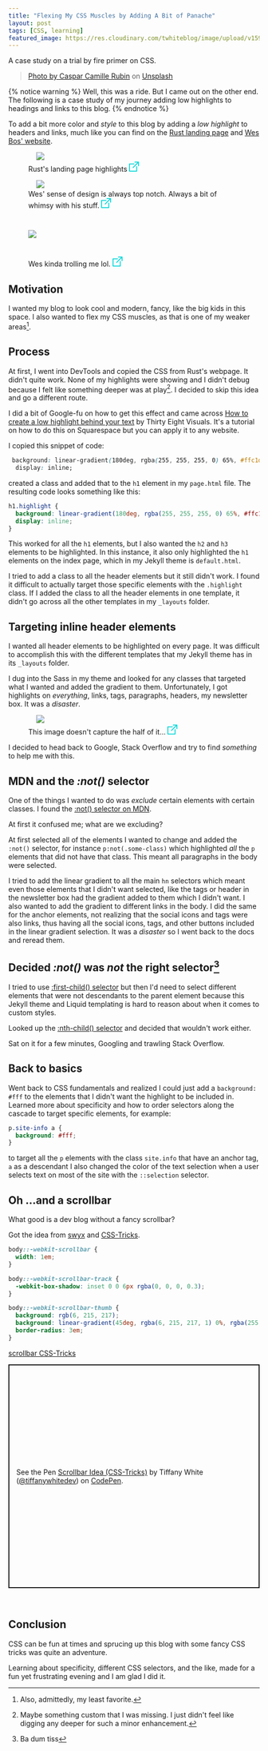 ```yaml
---
title: "Flexing My CSS Muscles by Adding A Bit of Panache"
layout: post
tags: [CSS, learning]
featured_image: https://res.cloudinary.com/twhiteblog/image/upload/v1593056621/css_qnvo1r.jpg
---
```


A case study on a trial by fire primer on CSS.

> [Photo by Caspar Camille Rubin](https://unsplash.com/@casparrubin?utm_source=unsplash&amp;utm_medium=referral&amp;utm_content=creditCopyText) on [Unsplash](/s/photos/css?utm_source=unsplash&amp;utm_medium=referral&amp;utm_content=creditCopyText)


{% notice warning %}
 Well, this was a ride. But I came out on the other end. The following is a case study of my journey adding low highlights to headings and links to this blog.
{% endnotice %}

To add a bit more color and *style* to this blog by adding a *low highlight* to headers and links, much like you can find on the [Rust landing page](https://www.rust-lang.org/) and [Wes Bos' website](https://wesbos.com/).

<figure>
    <img style="align-center" src="https://res.cloudinary.com/twhiteblog/image/upload/v1592438002/rust_nqwlto.png" />
    <figcaption class="caption-text">
       Rust's landing page highlights
       <a href="https://res.cloudinary.com/twhiteblog/image/upload/v1592438002/rust_nqwlto.png">
          <svg width="20px" height="20px" viewBox="0 0 20 20" version="1.1" xmlns="http://www.w3.org/2000/svg" xmlns:xlink="http://www.w3.org/1999/xlink" fill="#06d7d9">
            <path d="M19.0536842,0 L11.7951267,0 C11.2940351,0 10.8877973,0.40703125 10.8877973,0.909101562 C10.8877973,1.41117187 11.2940351,1.81820312 11.7951267,1.81820312 L16.8632359,1.81820312 L7.52432749,11.1753906 C7.16998051,11.5304297 7.16998051,12.1059766 7.52432749,12.4610156 C7.7014425,12.6385156 7.93364522,12.7272656 8.16584795,12.7272656 C8.39805068,12.7272656 8.6302924,12.6385547 8.80744639,12.4609766 L18.1463938,3.10382812 L18.1463938,8.18183594 C18.1463938,8.68390625 18.5526316,9.0909375 19.0537232,9.0909375 C19.5548148,9.0909375 19.9610526,8.68390625 19.9610526,8.18183594 L19.9610526,0.909101562 C19.9610136,0.40703125 19.5547758,0 19.0536842,0 Z" id="Shape"></path>
            <path d="M15.4244055,9.09089844 C14.9233138,9.09089844 14.517076,9.49792969 14.517076,10 L14.517076,18.1818359 L1.81461988,18.1818359 L1.81461988,5.45453125 L9.98050682,5.45453125 C10.4815984,5.45453125 10.8878363,5.0475 10.8878363,4.54542969 C10.8878363,4.04335938 10.4815984,3.63636719 9.98050682,3.63636719 L0.907329435,3.63636719 C0.406237817,3.63636719 0,4.04339844 0,4.54546875 L0,19.0909375 C0,19.5929688 0.406237817,20 0.907329435,20 L15.4244444,20 C15.9255361,20 16.3317739,19.5929688 16.3317739,19.0908984 L16.3317739,10 C16.3317349,9.49792969 15.9254971,9.09089844 15.4244055,9.09089844 Z" id="Shape"></path>
        </svg>
       </a>
    </figcaption>
</figure>

<figure>
    <img class="align-center" src="https://res.cloudinary.com/twhiteblog/image/upload/v1592438001/wes_ve1f3l.png" />
    <figcaption class="caption-text">
       Wes' sense of design is always top notch. Always a bit of whimsy with his stuff.
       <a href="https://res.cloudinary.com/twhiteblog/image/upload/v1592438001/wes_ve1f3l.png">
          <svg width="20px" height="20px" viewBox="0 0 20 20" version="1.1" xmlns="http://www.w3.org/2000/svg" xmlns:xlink="http://www.w3.org/1999/xlink" fill="#06d7d9">
            <path d="M19.0536842,0 L11.7951267,0 C11.2940351,0 10.8877973,0.40703125 10.8877973,0.909101562 C10.8877973,1.41117187 11.2940351,1.81820312 11.7951267,1.81820312 L16.8632359,1.81820312 L7.52432749,11.1753906 C7.16998051,11.5304297 7.16998051,12.1059766 7.52432749,12.4610156 C7.7014425,12.6385156 7.93364522,12.7272656 8.16584795,12.7272656 C8.39805068,12.7272656 8.6302924,12.6385547 8.80744639,12.4609766 L18.1463938,3.10382812 L18.1463938,8.18183594 C18.1463938,8.68390625 18.5526316,9.0909375 19.0537232,9.0909375 C19.5548148,9.0909375 19.9610526,8.68390625 19.9610526,8.18183594 L19.9610526,0.909101562 C19.9610136,0.40703125 19.5547758,0 19.0536842,0 Z" id="Shape"></path>
            <path d="M15.4244055,9.09089844 C14.9233138,9.09089844 14.517076,9.49792969 14.517076,10 L14.517076,18.1818359 L1.81461988,18.1818359 L1.81461988,5.45453125 L9.98050682,5.45453125 C10.4815984,5.45453125 10.8878363,5.0475 10.8878363,4.54542969 C10.8878363,4.04335938 10.4815984,3.63636719 9.98050682,3.63636719 L0.907329435,3.63636719 C0.406237817,3.63636719 0,4.04339844 0,4.54546875 L0,19.0909375 C0,19.5929688 0.406237817,20 0.907329435,20 L15.4244444,20 C15.9255361,20 16.3317739,19.5929688 16.3317739,19.0908984 L16.3317739,10 C16.3317349,9.49792969 15.9254971,9.09089844 15.4244055,9.09089844 Z" id="Shape"></path>
        </svg>
       </a>
    </figcaption>
</figure>

<figure>
    <img style="margin: 10px auto 20px; display: block;" src="https://res.cloudinary.com/twhiteblog/image/upload/c_scale,h_425/v1592438001/lol_hoygea.png" />
    <figcaption class="caption-text">
       Wes kinda trolling me lol.
       <a class="align-center" href="https://res.cloudinary.com/twhiteblog/image/upload/c_scale,h_425/v1592438001/lol_hoygea.png">
          <svg width="20px" height="20px" viewBox="0 0 20 20" version="1.1" xmlns="http://www.w3.org/2000/svg" xmlns:xlink="http://www.w3.org/1999/xlink" fill="#06d7d9">
            <path d="M19.0536842,0 L11.7951267,0 C11.2940351,0 10.8877973,0.40703125 10.8877973,0.909101562 C10.8877973,1.41117187 11.2940351,1.81820312 11.7951267,1.81820312 L16.8632359,1.81820312 L7.52432749,11.1753906 C7.16998051,11.5304297 7.16998051,12.1059766 7.52432749,12.4610156 C7.7014425,12.6385156 7.93364522,12.7272656 8.16584795,12.7272656 C8.39805068,12.7272656 8.6302924,12.6385547 8.80744639,12.4609766 L18.1463938,3.10382812 L18.1463938,8.18183594 C18.1463938,8.68390625 18.5526316,9.0909375 19.0537232,9.0909375 C19.5548148,9.0909375 19.9610526,8.68390625 19.9610526,8.18183594 L19.9610526,0.909101562 C19.9610136,0.40703125 19.5547758,0 19.0536842,0 Z" id="Shape"></path>
            <path d="M15.4244055,9.09089844 C14.9233138,9.09089844 14.517076,9.49792969 14.517076,10 L14.517076,18.1818359 L1.81461988,18.1818359 L1.81461988,5.45453125 L9.98050682,5.45453125 C10.4815984,5.45453125 10.8878363,5.0475 10.8878363,4.54542969 C10.8878363,4.04335938 10.4815984,3.63636719 9.98050682,3.63636719 L0.907329435,3.63636719 C0.406237817,3.63636719 0,4.04339844 0,4.54546875 L0,19.0909375 C0,19.5929688 0.406237817,20 0.907329435,20 L15.4244444,20 C15.9255361,20 16.3317739,19.5929688 16.3317739,19.0908984 L16.3317739,10 C16.3317349,9.49792969 15.9254971,9.09089844 15.4244055,9.09089844 Z" id="Shape"></path>
        </svg>
       </a>
    </figcaption>
</figure>

## Motivation

I wanted my blog to look cool and modern, fancy, like the big kids in this space. I also wanted to flex my CSS muscles, as that is one of my weaker areas[^1]. 

## Process
At first, I went into DevTools and copied the CSS from Rust's webpage. It didn't quite work. None of my highlights were showing and I didn't debug because I felt like something deeper was at play[^2]. I decided to skip this idea and go a different route.

I did a bit of Google-fu on how to get this effect and came across  [How to create a low highlight behind your text](https://thirtyeightvisuals.com/blog/low-highlight-heading-links-squarespace) by Thirty Eight Visuals. It's a tutorial on how to do this on Squarespace but you can apply it to any website.

I copied this snippet of code:

```css
 background: linear-gradient(180deg, rgba(255, 255, 255, 0) 65%, #ffc1d2 65%);
  display: inline;
```

created a class and added that to the `h1` element in my `page.html` file. The resulting code looks something like this:

```css
h1.highlight {
  background: linear-gradient(180deg, rgba(255, 255, 255, 0) 65%, #ffc1d2 65%);
  display: inline;
}
```

This worked for all the `h1` elements, but I also wanted the `h2` and `h3` elements to be highlighted. In this instance, it also only highlighted the `h1` elements on the index page, which in my Jekyll theme is `default.html`.

I tried to add a class to all the header elements but it still didn't work. I found it difficult to actually target those specific elements with the `.highlight` class. If I added the class to all the header elements in one template, it didn't go across all the other templates in my `_layouts` folder.

## Targeting inline header elements

I wanted all header elements to be highlighted on every page. It was difficult to accomplish this with the different templates that my Jekyll theme has in its `_layouts` folder.

I dug into the Sass in my theme and looked for any classes that targeted what I wanted and added the gradient to them. Unfortunately, I got highlights on *everything*, links, tags, paragraphs, headers, my newsletter box. It was a *disaster*.

<figure>
    <img class="align-center" src="https://res.cloudinary.com/twhiteblog/image/upload/v1592438354/ugh_yrklef.png" />
    <figcaption class="caption-text">
       This image doesn't capture the half of it...
       <a href="https://res.cloudinary.com/twhiteblog/image/upload/v1592438354/ugh_yrklef.png">
          <svg width="20px" height="20px" viewBox="0 0 20 20" version="1.1" xmlns="http://www.w3.org/2000/svg" xmlns:xlink="http://www.w3.org/1999/xlink" fill="#06d7d9">
            <path d="M19.0536842,0 L11.7951267,0 C11.2940351,0 10.8877973,0.40703125 10.8877973,0.909101562 C10.8877973,1.41117187 11.2940351,1.81820312 11.7951267,1.81820312 L16.8632359,1.81820312 L7.52432749,11.1753906 C7.16998051,11.5304297 7.16998051,12.1059766 7.52432749,12.4610156 C7.7014425,12.6385156 7.93364522,12.7272656 8.16584795,12.7272656 C8.39805068,12.7272656 8.6302924,12.6385547 8.80744639,12.4609766 L18.1463938,3.10382812 L18.1463938,8.18183594 C18.1463938,8.68390625 18.5526316,9.0909375 19.0537232,9.0909375 C19.5548148,9.0909375 19.9610526,8.68390625 19.9610526,8.18183594 L19.9610526,0.909101562 C19.9610136,0.40703125 19.5547758,0 19.0536842,0 Z" id="Shape"></path>
            <path d="M15.4244055,9.09089844 C14.9233138,9.09089844 14.517076,9.49792969 14.517076,10 L14.517076,18.1818359 L1.81461988,18.1818359 L1.81461988,5.45453125 L9.98050682,5.45453125 C10.4815984,5.45453125 10.8878363,5.0475 10.8878363,4.54542969 C10.8878363,4.04335938 10.4815984,3.63636719 9.98050682,3.63636719 L0.907329435,3.63636719 C0.406237817,3.63636719 0,4.04339844 0,4.54546875 L0,19.0909375 C0,19.5929688 0.406237817,20 0.907329435,20 L15.4244444,20 C15.9255361,20 16.3317739,19.5929688 16.3317739,19.0908984 L16.3317739,10 C16.3317349,9.49792969 15.9254971,9.09089844 15.4244055,9.09089844 Z" id="Shape"></path>
        </svg>
       </a>
    </figcaption>
</figure>


I decided to head back to Google, Stack Overflow and try to find *something* to help me with this.

## MDN and the *:not()* selector

One of the things I wanted to do was *exclude* certain elements with certain classes. I found the  [:not() selector on MDN](https://developer.mozilla.org/en-US/docs/Web/CSS/:not).

At first it confused me; what are we excluding?

At first selected all of the elements I wanted to change and added the `:not()` selector, for instance `p:not(.some-class)` which highlighted *all* the `p` elements that did not have that class. This meant all paragraphs in the body were selected.

I tried to add the linear gradient to all the main `hn` selectors which meant even those elements that I didn't want selected, like the tags or header in the newsletter box had the gradient added to them which I didn't want. I also wanted to add the gradient to different links in the body. I did the same for the anchor elements, not realizing that the social icons and tags were also links, thus having all the social icons, tags, and other buttons included in the linear gradient selection. It was a *disaster* so I went back to the docs and reread them.

## Decided *:not()* was *not* the right selector[^3]

I tried to use [:first-child() selector](https://developer.mozilla.org/en-US/docs/Web/CSS/:first-child) but then I'd need to select different elements that were not descendants to the parent element because this Jekyll theme and Liquid templating is hard to reason about when it comes to custom styles.

Looked up the [:nth-child() selector](https://developer.mozilla.org/en-US/docs/Web/CSS/:nth-child) and decided that wouldn't work either.

Sat on it for a few minutes, Googling and trawling Stack Overflow.

## Back to basics

Went back to CSS fundamentals and realized I could just add a `background: #fff` to the elements that I didn't want the highlight to be included in. Learned more about specificity and how to order selectors along the cascade to target specific elements, for example:

```css
p.site-info a {
  background: #fff;
}
``` 
to target all the `p` elements with the class `site.info` that have an anchor tag, `a` as a descendant I also changed the color of the text selection when a user selects text on most of the site with the `::selection` selector.

## Oh ...and a scrollbar

What good is a dev blog without a fancy scrollbar?

Got the idea from [swyx](https://swyx.io) and [CSS-Tricks](https://css-tricks.com).

```css
body::-webkit-scrollbar {
  width: 1em;
}

body::-webkit-scrollbar-track {
  -webkit-box-shadow: inset 0 0 6px rgba(0, 0, 0, 0.3);
}

body::-webkit-scrollbar-thumb {
  background: rgb(6, 215, 217);
  background: linear-gradient(45deg, rgba(6, 215, 217, 1) 0%, rgba(255, 193, 210, 1.00) 35%, rgba(6, 215, 217, 1) 100%);
  border-radius: 3em;
}
```

[scrollbar CSS-Tricks](https://css-tricks.com/almanac/properties/s/scrollbar/)

<p class="codepen" data-height="448" data-theme-id="22729" data-default-tab="html,result" data-user="tiffanywhitedev" data-slug-hash="BajppPj" data-preview="true" style="height: 448px; box-sizing: border-box; display: flex; align-items: center; justify-content: center; border: 2px solid; margin: 1em 0; padding: 1em;" data-pen-title="Scrollbar Idea (CSS-Tricks)">
  <span>See the Pen <a href="https://codepen.io/tiffanywhitedev/pen/BajppPj">
  Scrollbar Idea (CSS-Tricks)</a> by Tiffany White (<a href="https://codepen.io/tiffanywhitedev">@tiffanywhitedev</a>)
  on <a href="https://codepen.io">CodePen</a>.</span>
</p>
<script async src="https://static.codepen.io/assets/embed/ei.js"></script><br />

## Conclusion

CSS can be fun at times and sprucing up this blog with some fancy CSS tricks was quite an adventure.

Learning about specificity, different CSS selectors, and the like, made for a fun yet frustrating evening and I am glad I did it.

[^1]: Also, admittedly, my least favorite.
[^2]: Maybe something custom that I was missing. I just didn't feel like digging any deeper for such a minor enhancement.
[^3]: Ba dum tiss